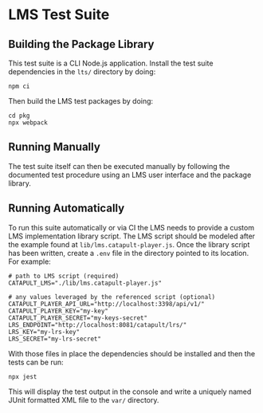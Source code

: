 # LMS Test Suite

## Building the Package Library

This test suite is a CLI Node.js application. Install the test suite dependencies in the `lts/` directory by doing:

    npm ci

Then build the LMS test packages by doing:

    cd pkg
    npx webpack

## Running Manually

The test suite itself can then be executed manually by following the documented test procedure using an LMS user interface and the package library.

## Running Automatically

To run this suite automatically or via CI the LMS needs to provide a custom LMS implementation library script. The LMS script should be modeled after the example found at `lib/lms.catapult-player.js`. Once the library script has been written, create a `.env` file in the directory pointed to its location. For example:

    # path to LMS script (required)
    CATAPULT_LMS="./lib/lms.catapult-player.js"

    # any values leveraged by the referenced script (optional)
    CATAPULT_PLAYER_API_URL="http://localhost:3398/api/v1/"
    CATAPULT_PLAYER_KEY="my-key"
    CATAPULT_PLAYER_SECRET="my-keys-secret"
    LRS_ENDPOINT="http://localhost:8081/catapult/lrs/"
    LRS_KEY="my-lrs-key"
    LRS_SECRET="my-lrs-secret"

With those files in place the dependencies should be installed and then the tests can be run:

    npx jest

This will display the test output in the console and write a uniquely named JUnit formatted XML file to the `var/` directory.
